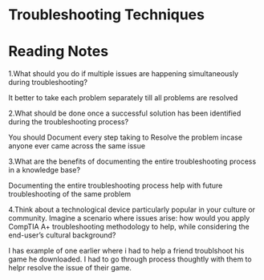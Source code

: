 # Troubleshooting Techniques

# Reading Notes

1.What should you do if multiple issues are happening simultaneously during troubleshooting?

It better to take each problem separately till all problems are resolved

2.What should be done once a successful solution has been identified during the troubleshooting process?

You should Document every step taking to Resolve the problem incase anyone ever came across the same issue

3.What are the benefits of documenting the entire troubleshooting process in a knowledge base?

Documenting the entire troubleshooting process help with future troubleshooting of the same problem

4.Think about a technological device particularly popular in your culture or community. Imagine a scenario where issues arise: how would you apply CompTIA A+ troubleshooting methodology to help, while considering the end-user’s cultural background?

I has example of one earlier where i had to help a friend troublshoot his game he downloaded. I had to go through process thoughtly with them to helpr resolve the issue of their game.
